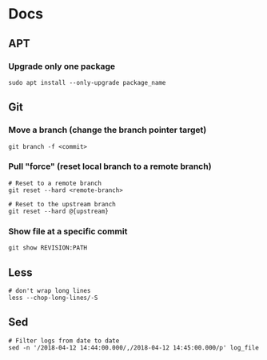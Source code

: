 # Docs

## APT

### Upgrade only one package

```
sudo apt install --only-upgrade package_name
```

## Git

### Move a branch (change the branch pointer target)

```
git branch -f <commit>
```

### Pull "force" (reset local branch to a remote branch)

```
# Reset to a remote branch
git reset --hard <remote-branch>

# Reset to the upstream branch
git reset --hard @{upstream}
```

### Show file at a specific commit

```
git show REVISION:PATH
```

## Less

```
# don't wrap long lines
less --chop-long-lines/-S
```

## Sed

```
# Filter logs from date to date
sed -n '/2018-04-12 14:44:00.000/,/2018-04-12 14:45:00.000/p' log_file
```
